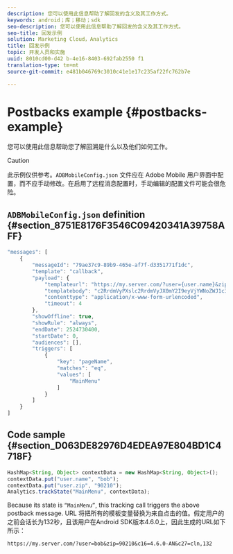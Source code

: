 ```yaml
---
description: 您可以使用此信息帮助了解回发的含义及其工作方式。
keywords: android；库；移动；sdk
seo-description: 您可以使用此信息帮助了解回发的含义及其工作方式。
seo-title: 回发示例
solution: Marketing Cloud，Analytics
title: 回发示例
topic: 开发人员和实施
uuid: 8010cd00-d42 b-4e16-8403-692fab2550 f1
translation-type: tm+mt
source-git-commit: e481b046769c3010c41e1e17c235af22fc762b7e

---
```



# Postbacks example {#postbacks-example}

您可以使用此信息帮助您了解回溯是什么以及他们如何工作。

>[!CAUTION]
>
>此示例仅供参考。`ADBMobileConfig.json` 文件应在 Adobe Mobile 用户界面中配置，而不应手动修改。在启用了远程消息配置时，手动编辑的配置文件可能会很危险。

## `ADBMobileConfig.json` definition {#section_8751E8176F3546C09420341A39758AFF}

```js
"messages": [ 
    { 
        "messageId": "79ae37c9-89b9-465e-af7f-d3351771f1dc", 
        "template": "callback", 
        "payload": {  
            "templateurl": "https://my.server.com/?user={user.name}&zip={user.zip}&c16={%sdkver%}&c27=cln,{a.PrevSessionLength}", 
            "templatebody": "c2RrdmVyPXslc2RrdmVyJX0mY2I9eyVjYWNoZWJ1c3QlfSZjbGllbnRJZD17bi5jbGllbnQuaWR9JnRzPXsldGltZXN0YW1wVSV9JnRzej17JXRpbWVzdGFtcFolfQ==", 
            "contenttype": "application/x-www-form-urlencoded",  
            "timeout": 4 
        }, 
        "showOffline": true, 
        "showRule": "always", 
        "endDate": 2524730400, 
        "startDate": 0, 
        "audiences": [], 
        "triggers": [ 
            { 
                "key": "pageName", 
                "matches": "eq", 
                "values": [ 
                    "MainMenu" 
                ] 
            } 
        ] 
    } 
] 
```

## Code sample {#section_D063DE82976D4EDEA97E804BD1C4718F}

```js
HashMap<String, Object> contextData = new HashMap<String, Object>(); 
contextData.put("user.name", "bob"); 
contextData.put("user.zip", "90210"); 
Analytics.trackState("MainMenu", contextData);
```

Because its state is `“MainMenu”`, this tracking call triggers the above postback message. URL 将把所有的模板变量替换为来自点击的值。假定用户的之前会话长为132秒，且该用户在Android SDK版本4.6.0上，因此生成的URL如下所示：

`https://my.server.com/?user=bob&zip=90210&c16=4.6.0-AN&c27=cln,132`
